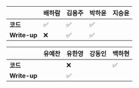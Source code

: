 |              | 배하람 | 김용주             | 박하윤 | 지승윤 |
| ------------ | ------ | ------------------ | ------ | ------ |
| **코드**     | :white_check_mark: | :white_check_mark: |:white_check_mark:|        |
| **Write-up** | :x: | :white_check_mark: |:white_check_mark:|        |

|              | 유예찬 | 유한영 | 강동인 | 백하현 |
| ------------ | ------ | ------ | ------ | ------ |
| **코드**     |        |:x:|        |:white_check_mark:|
| **Write-up** |        |:white_check_mark:|        |        |

